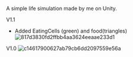 A simple life simulation made by me on Unity. 

V1.1
- Added EatingCells (green) and food(triangles)
![817d3830fd2ffbb4aa3624eeaae233d1](https://github.com/user-attachments/assets/b67a712a-3c27-4df1-b7f0-a5ebb29a2a0e)
 
V1.0
![c14617900627ab79cb6dd2097559e56a](https://github.com/user-attachments/assets/3f79ec65-6f5a-4d19-8c5c-305511bdb9b4)
